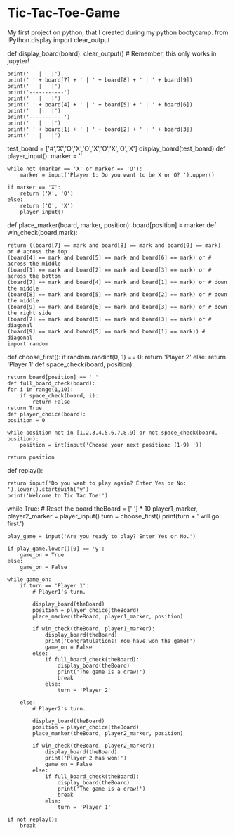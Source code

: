 # Tic-Tac-Toe-Game
My first project on python, that I created during my python bootycamp.
from IPython.display import clear_output

def display_board(board):
    clear_output()  # Remember, this only works in jupyter!
    
    print('   |   |')
    print(' ' + board[7] + ' | ' + board[8] + ' | ' + board[9])
    print('   |   |')
    print('-----------')
    print('   |   |')
    print(' ' + board[4] + ' | ' + board[5] + ' | ' + board[6])
    print('   |   |')
    print('-----------')
    print('   |   |')
    print(' ' + board[1] + ' | ' + board[2] + ' | ' + board[3])
    print('   |   |')
test_board = ['#','X','O','X','O','X','O','X','O','X']
display_board(test_board)
def player_input():
    marker = ''
    
    while not (marker == 'X' or marker == 'O'):
        marker = input('Player 1: Do you want to be X or O? ').upper()

    if marker == 'X':
        return ('X', 'O')
    else:
        return ('O', 'X')
        player_input()
def place_marker(board, marker, position):
    board[position] = marker
    def win_check(board,mark):
    
    return ((board[7] == mark and board[8] == mark and board[9] == mark) or # across the top
    (board[4] == mark and board[5] == mark and board[6] == mark) or # across the middle
    (board[1] == mark and board[2] == mark and board[3] == mark) or # across the bottom
    (board[7] == mark and board[4] == mark and board[1] == mark) or # down the middle
    (board[8] == mark and board[5] == mark and board[2] == mark) or # down the middle
    (board[9] == mark and board[6] == mark and board[3] == mark) or # down the right side
    (board[7] == mark and board[5] == mark and board[3] == mark) or # diagonal
    (board[9] == mark and board[5] == mark and board[1] == mark)) # diagonal
    import random

def choose_first():
    if random.randint(0, 1) == 0:
        return 'Player 2'
    else:
        return 'Player 1'
def space_check(board, position):
    
    return board[position] == ' '
    def full_board_check(board):
    for i in range(1,10):
        if space_check(board, i):
            return False
    return True
    def player_choice(board):
    position = 0
    
    while position not in [1,2,3,4,5,6,7,8,9] or not space_check(board, position):
        position = int(input('Choose your next position: (1-9) '))
        
    return position
def replay():
    
    return input('Do you want to play again? Enter Yes or No: ').lower().startswith('y')
    print('Welcome to Tic Tac Toe!')

while True:
    # Reset the board
    theBoard = [' '] * 10
    player1_marker, player2_marker = player_input()
    turn = choose_first()
    print(turn + ' will go first.')
    
    play_game = input('Are you ready to play? Enter Yes or No.')
    
    if play_game.lower()[0] == 'y':
        game_on = True
    else:
        game_on = False

    while game_on:
        if turn == 'Player 1':
            # Player1's turn.
            
            display_board(theBoard)
            position = player_choice(theBoard)
            place_marker(theBoard, player1_marker, position)

            if win_check(theBoard, player1_marker):
                display_board(theBoard)
                print('Congratulations! You have won the game!')
                game_on = False
            else:
                if full_board_check(theBoard):
                    display_board(theBoard)
                    print('The game is a draw!')
                    break
                else:
                    turn = 'Player 2'

        else:
            # Player2's turn.
            
            display_board(theBoard)
            position = player_choice(theBoard)
            place_marker(theBoard, player2_marker, position)

            if win_check(theBoard, player2_marker):
                display_board(theBoard)
                print('Player 2 has won!')
                game_on = False
            else:
                if full_board_check(theBoard):
                    display_board(theBoard)
                    print('The game is a draw!')
                    break
                else:
                    turn = 'Player 1'

    if not replay():
        break
